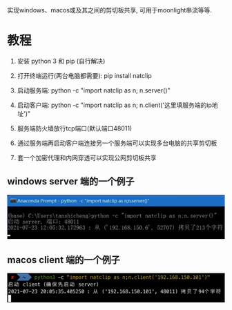 实现windows、macos或及其之间的剪切板共享, 可用于moonlight串流等等.

# 教程

1. 安装 python 3 和 pip (自行解决)

2. 打开终端运行(两台电脑都需要): pip install natclip

3. 启动服务端: python -c "import natclip as n; n.server()"

4. 启动客户端: python -c "import natclip as n; n.client('这里填服务端的ip地址')"

5. 服务端防火墙放行tcp端口(默认端口48011)

6. 通过服务端再启动客户端连接另一个服务端可以实现多台电脑的共享剪切板

7. 套一个加密代理和内网穿透可以实现公网剪切板共享

## windows server 端的一个例子

![server](server.png)

## macos client 端的一个例子

![client](client.png)
